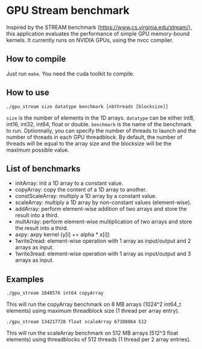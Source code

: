 # GPU Stream benchmark

Inspired by the STREAM benchmark (https://www.cs.virginia.edu/stream/), this application evaluates the performance
of simple GPU memory-bound kernels. It currently runs on NVIDIA GPUs, using the nvcc compiler.

## How to compile

Just run `make`. You need the cuda toolkit to compile.

## How to use

`./gpu_stream size datatype benchmark [nbthreads [blocksize]]`

`size` is the number of elements in the 1D arrays.
`datatype` can be either int8, int16, int32, int64, float or double.
`benchmark` is the name of the benchmark to run.
Optionnally, you can specify the number of threads to launch and the number of threads in each GPU threadblock.
By default, the number of threads will be equal to the array size and the blocksize will be the maximum possible value.

## List of benchmarks

- initArray: init a 1D array to a constant value.
- copyArray: copy the content of a 1D array to another.
- constScaleArray: multiply a 1D array by a constant value.
- scaleArray: multiply a 1D array by non-constant values (element-wise).
- addArray: perform element-wise addition of two arrays and store the result into a third.
- multArray: perform element-wise multiplication of two arrays and store the result into a third.
- axpy: axpy kernel (y[i] += alpha * x[i])
- 1write2read: element-wise operation with 1 array as input/output and 2 arrays as input.
- 1write3read: element-wise operation with 1 array as input/output and 3 arrays as input.

## Examples

`./gpu_stream 1048576 int64 copyArray`

This will run the copyArray benchmark on 8 MB arrays (1024^2 int64_t elements) using maximum threadblock size (1 thread per array entry).

`./gpu_stream 134217728 float scaleArray 67108864 512`

This will run the scaleArray benchmark on 512 MB arrays (512^3 float elements) using threadblocks of 512 threads (1 thread per 2 array entries).
